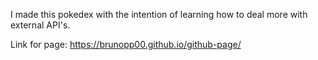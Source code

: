 I made this pokedex with the intention of learning how to deal more with external API's.

Link for page: https://brunopp00.github.io/github-page/
